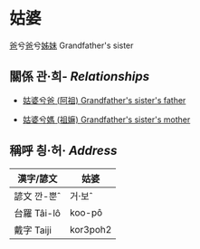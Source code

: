 # 姑婆
[爸](member1.md)兮[爸](member2.md)兮[姊妹](member8.md)
Grandfather's sister

## 關係 관·희- _Relationships_

- [姑婆兮爸 (阿祖) Grandfather's sister's father](member29.md)

- [姑婆兮媽 (祖嫲) Grandfather's sister's mother](member30.md)



## 稱呼 칑·허· _Address_

漢字/諺文 | 姑婆
--- | ---
諺文 깐-뿐ˆ | 거·보ˆ
台羅 Tâi-lô | koo-pô
戴字 Taiji | kor3poh2



